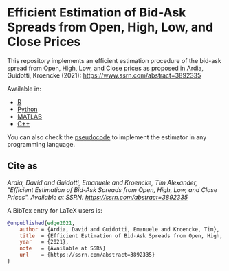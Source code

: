 # Efficient Estimation of Bid-Ask Spreads from Open, High, Low, and Close Prices

This repository implements an efficient estimation procedure of the bid-ask spread from Open, High, Low, and Close prices as proposed in Ardia, Guidotti, Kroencke (2021): https://www.ssrn.com/abstract=3892335

Available in:

- [R](https://github.com/eguidotti/bidask/tree/main/R)
- [Python](https://github.com/eguidotti/bidask/tree/main/python)
- [MATLAB](https://github.com/eguidotti/bidask/tree/main/matlab)
- [C++](https://github.com/eguidotti/bidask/tree/main/C++)

You can also check the [pseudocode](https://github.com/eguidotti/bidask/tree/main/pseudocode) to implement the estimator in any programming language.

## Cite as

*Ardia, David and Guidotti, Emanuele and Kroencke, Tim Alexander, "Efficient Estimation of Bid-Ask Spreads from Open, High, Low, and Close Prices". Available at SSRN: https://ssrn.com/abstract=3892335*

A BibTex  entry for LaTeX users is:

```bibtex
@unpublished{edge2021,
    author = {Ardia, David and Guidotti, Emanuele and Kroencke, Tim},
    title  = {Efficient Estimation of Bid-Ask Spreads from Open, High, Low, and Close Prices},
    year   = {2021},
    note   = {Available at SSRN}
    url    = {https://ssrn.com/abstract=3892335}
}
```